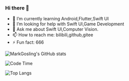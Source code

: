 ### Hi there 👋

- 🌱 I’m currently learning Android,Flutter,Swift UI
- 🤔 I’m looking for help with Swift UI,Game Development
- 💬 Ask me about Swift UI,Computer Vision.
- 📫 How to reach me: bilibili,github,gitee
- ⚡ Fun fact: 666

![MarkGosling's GitHub stats](https://github-readme-stats.vercel.app/api?username=zhuhaoxlj&show_icons=true&count_private=true)

![Code Time](https://github-readme-stats.vercel.app/api/wakatime?username=zhuhaoxlj)

![Top Langs](https://github-readme-stats.vercel.app/api/top-langs/?username=zhuhaoxlj&langs_count=30&layout=compact&hide=html)


<!--START_SECTION:waka-->
<!--END_SECTION:waka-->
